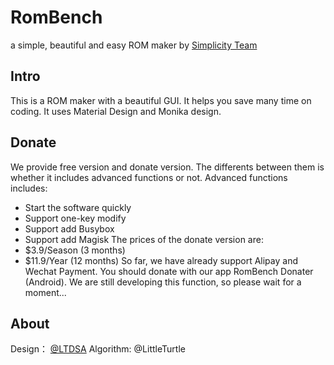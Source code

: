 # RomBench
a simple, beautiful and easy ROM maker by [Simplicity Team](http://www.simplicityitem.com/)
## Intro
This is a ROM maker with a beautiful GUI. It helps you save many time on coding. It uses Material Design and Monika design.
## Donate
We provide free version and donate version. The differents between them is whether it includes advanced functions or not. Advanced functions includes:
* Start the software quickly
* Support one-key modify
* Support add Busybox
* Support add Magisk
The prices of the donate version are:
* $3.9/Season (3 months)
* $11.9/Year (12 months)
So far, we have already support Alipay and Wechat Payment. You should donate with our app RomBench Donater (Android). We are still developing this function, so please wait for a moment...
## About
Design： [@LTDSA](https://github.com/LTDSA)
Algorithm: @LittleTurtle
